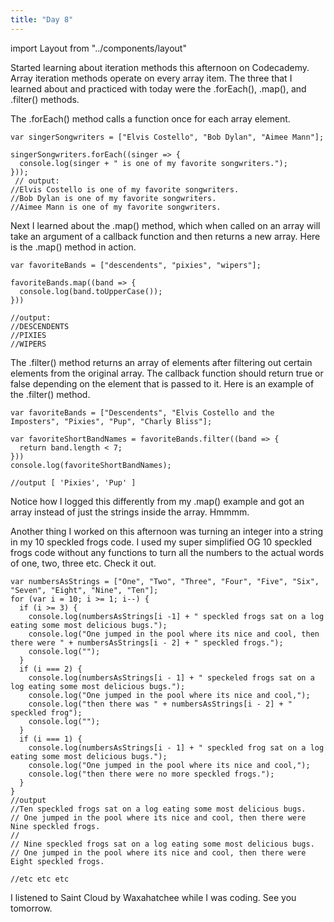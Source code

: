 ```yaml
---
title: "Day 8"
---
```

import Layout from "../components/layout"

<Layout>

Started learning about iteration methods this afternoon on Codecademy. Array iteration methods operate on every array item. The three that I learned about and practiced with today were the .forEach(), .map(), and .filter() methods.

The .forEach() method calls a function once for each array element.

```JS
var singerSongwriters = ["Elvis Costello", "Bob Dylan", "Aimee Mann"];

singerSongwriters.forEach((singer => {
  console.log(singer + " is one of my favorite songwriters.");
}));
 // output:
//Elvis Costello is one of my favorite songwriters.
//Bob Dylan is one of my favorite songwriters.
//Aimee Mann is one of my favorite songwriters.
```
Next I learned about the .map() method, which when called on an array will take an argument of a callback function and then returns a new array. Here is the .map() method in action.

```JS
var favoriteBands = ["descendents", "pixies", "wipers"];

favoriteBands.map((band => {
  console.log(band.toUpperCase());
}))

//output:
//DESCENDENTS
//PIXIES
//WIPERS
```
The .filter() method returns an array of elements after filtering out certain elements from the original array. The callback function should return true or false depending on the element that is passed to it. Here is an example of the .filter() method.
```JS
var favoriteBands = ["Descendents", "Elvis Costello and the Imposters", "Pixies", "Pup", "Charly Bliss"];

var favoriteShortBandNames = favoriteBands.filter((band => {
  return band.length < 7;
}))
console.log(favoriteShortBandNames);

//output [ 'Pixies', 'Pup' ]
```
Notice how I logged this differently from my .map() example and got an array instead of just the strings inside the array. Hmmmm.

Another thing I worked on this afternoon was turning an integer into a string in my 10 speckled frogs code. I used my super simplified OG 10 speckled frogs code without any functions to turn all the numbers to the actual words of one, two, three etc. Check it out.
```JS
var numbersAsStrings = ["One", "Two", "Three", "Four", "Five", "Six", "Seven", "Eight", "Nine", "Ten"];
for (var i = 10; i >= 1; i--) {
  if (i >= 3) {
    console.log(numbersAsStrings[i -1] + " speckled frogs sat on a log eating some most delicious bugs.");
    console.log("One jumped in the pool where its nice and cool, then there were " + numbersAsStrings[i - 2] + " speckled frogs.");
    console.log("");
  }
  if (i === 2) {
    console.log(numbersAsStrings[i - 1] + " speckeled frogs sat on a log eating some most delicious bugs.");
    console.log("One jumped in the pool where its nice and cool,");
    console.log("then there was " + numbersAsStrings[i - 2] + " speckled frog");
    console.log("");
  }
  if (i === 1) {
    console.log(numbersAsStrings[i - 1] + " speckled frog sat on a log eating some most delicious bugs.");
    console.log("One jumped in the pool where its nice and cool,");
    console.log("then there were no more speckled frogs.");
  }
}
//output
//Ten speckled frogs sat on a log eating some most delicious bugs.
// One jumped in the pool where its nice and cool, then there were Nine speckled frogs.
//
// Nine speckled frogs sat on a log eating some most delicious bugs.
// One jumped in the pool where its nice and cool, then there were Eight speckled frogs.

//etc etc etc
```
I listened to Saint Cloud by Waxahatchee while I was coding. See you tomorrow.
</Layout>
